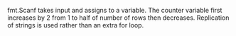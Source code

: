 fmt.Scanf takes input and assigns to a variable. The counter variable first increases by 2 from 1 to half of number of rows then decreases. Replication of strings is used rather than an extra for loop.